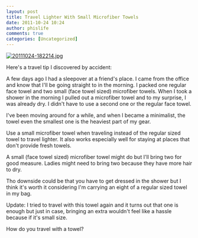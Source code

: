 ```yaml
---
layout: post
title: Travel Lighter With Small Microfiber Towels
date: 2011-10-24 10:24
author: phislife
comments: true
categories: [Uncategorized]
---
```

<a href="http://philippineislandliving.com/wp-content/uploads/2011/10/20111024-182214.jpg"><img src="http://philippineislandliving.com/wp-content/uploads/2011/10/20111024-182214.jpg" alt="20111024-182214.jpg" class="alignnone size-full" /></a>


Here's a travel tip I discovered by accident:

A few days ago I had a sleepover at a friend's place. I came from the office and know that I'll be going straight to in the morning. I packed one regular face towel and two small (face towel sized) microfiber towels. When I took a shower in the morning I pulled out a microfiber towel and to my surprise, I was already dry. I didn't have to use a second one or the regular face towel.

I've been moving around for a while, and when I became a minimalist, the towel even the smallest one is the heaviest part of my gear.


Use a small microfiber towel when traveling instead of the regular sized towel to travel lighter. It also works especially well for staying at places that don't provide fresh towels.

A small (face towel sized) microfiber towel might do but I'll bring two for good measure. Ladies might need to bring two because they have more hair to dry. 

Tho downside could be that you have to get dressed in the shower but I think it's worth it considering I'm carrying an eight of a regular sized towel in my bag.

Update: I tried to travel with this towel again and it turns out that one is enough but just in case, bringing an extra wouldn't feel like a hassle because if it's small size. 

How do you travel with a towel?
